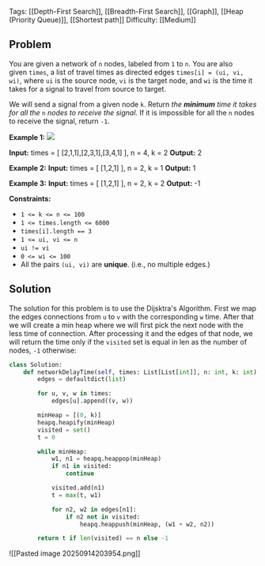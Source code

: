 Tags: [[Depth-First Search]], [[Breadth-First Search]], [[Graph]], [[Heap (Priority Queue)]], [[Shortest path]]
Difficulty: [[Medium]]
## Problem
You are given a network of `n` nodes, labeled from `1` to `n`. You are also given `times`, a list of travel times as directed edges `times[i] = (ui, vi, wi)`, where `ui` is the source node, `vi` is the target node, and `wi` is the time it takes for a signal to travel from source to target.

We will send a signal from a given node `k`. Return _the **minimum** time it takes for all the_ `n` _nodes to receive the signal_. If it is impossible for all the `n` nodes to receive the signal, return `-1`.

**Example 1:**
![](https://assets.leetcode.com/uploads/2019/05/23/931_example_1.png)

**Input:** times = [ [2,1,1],[2,3,1],[3,4,1] ], n = 4, k = 2
**Output:** 2

**Example 2:**
**Input:** times = [ [1,2,1] ], n = 2, k = 1
**Output:** 1

**Example 3:**
**Input:** times = [ [1,2,1] ], n = 2, k = 2
**Output:** -1

**Constraints:**
- `1 <= k <= n <= 100`
- `1 <= times.length <= 6000`
- `times[i].length == 3`
- `1 <= ui, vi <= n`
- `ui != vi`
- `0 <= wi <= 100`
- All the pairs `(ui, vi)` are **unique**. (i.e., no multiple edges.)

## Solution
The solution for this problem is to use the Dijsktra's Algorithm. First we map the edges connections from `u` to `v` with the corresponding `w` time. After that we will create a min heap where we will first pick the next node with the less time of connection. After processing it and the edges of that node, we will return the time only if the `visited` set is equal in len as the number of nodes, `-1` otherwise:

```python
class Solution:
    def networkDelayTime(self, times: List[List[int]], n: int, k: int) -> int:
        edges = defaultdict(list)

        for u, v, w in times:
            edges[u].append((v, w))

        minHeap = [(0, k)]
        heapq.heapify(minHeap)
        visited = set()
        t = 0

        while minHeap:
            w1, n1 = heapq.heappop(minHeap)
            if n1 in visited:
                continue

            visited.add(n1)
            t = max(t, w1)

            for n2, w2 in edges[n1]:
                if n2 not in visited:
                    heapq.heappush(minHeap, (w1 + w2, n2))

        return t if len(visited) == n else -1
```

![[Pasted image 20250914203954.png]]

